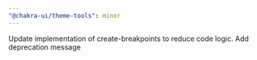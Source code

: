 ```yaml
---
"@chakra-ui/theme-tools": minor
---
```


Update implementation of create-breakpoints to reduce code logic. Add
deprecation message
